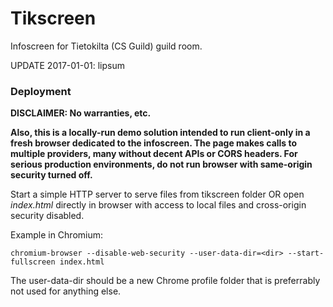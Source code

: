 Tikscreen
=========

Infoscreen for Tietokilta (CS Guild) guild room.

UPDATE 2017-01-01: lipsum


### Deployment

__DISCLAIMER: No warranties, etc.__

__Also, this is a locally-run demo solution intended to run client-only in a fresh browser dedicated to the infoscreen. The page makes calls to multiple providers, many without decent APIs or CORS headers. For serious production environments, do not run browser with same-origin security turned off.__

Start a simple HTTP server to serve files from tikscreen folder OR open _index.html_ directly in browser with access to local files and cross-origin security disabled.

Example in Chromium:

```
chromium-browser --disable-web-security --user-data-dir=<dir> --start-fullscreen index.html
```

The user-data-dir should be a new Chrome profile folder that is preferrably not used for anything else.